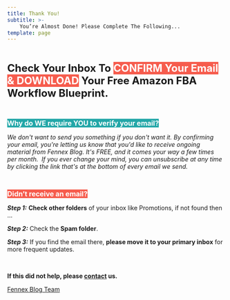 ```yaml
---
title: Thank You!
subtitle: >- 
    You’re Almost Done! Please Complete The Following...
template: page
---
```

<p>&nbsp;</p>

<p><span style="font-size:24px"><strong>Check Your Inbox To </strong><span style="color:#ffffff"><strong><span style="background-color:#f65c4d">CONFIRM&nbsp;Your Email &amp; DOWNLOAD</span></strong></span><strong>&nbsp;Your Free Amazon FBA Workflow Blueprint.</strong></span></p>

<p>&nbsp;</p>

<p><span style="font-size:16px"><span style="color:#ffffff"><strong><span style="background-color:#23a7a8">Why do WE require YOU to verify your email?</span></strong></span></span><span style="color:#ffffff"><strong><em><span style="background-color:#23a7a8"> </span></em></strong></span></p>

<p><em>We don&#39;t want to send you something if you don&#39;t want it. By confirming your email, you&#39;re letting us know that you&#39;d like to receive ongoing material from&nbsp;Fennex Blog. It&#39;s FREE, and it comes your way a few times per month. ​ If you ever change your mind, you can unsubscribe at any time by clicking the link that&#39;s at the bottom of every email we send.</em></p>

<p>&nbsp;</p>

<p><span style="font-size:16px"><span style="color:#ffffff"><strong><span style="background-color:#f65c4d">Didn&rsquo;t receive an email?</span></strong></span></span></p>

<p><strong><em>Step 1:</em></strong>&nbsp;<strong>Check other folders</strong>&nbsp;of your inbox like Promotions, if not found then ...</p>

<p><strong><em>Step 2:</em></strong>&nbsp;Check the&nbsp;<strong>Spam folder</strong>.</p>

<p><strong><em>Step 3:</em></strong>&nbsp;If you find the email there,&nbsp;<strong>please move it to your primary inbox</strong>&nbsp;for more frequent updates.</p>

<p>&nbsp;</p>

<p><strong>If this did not help, please&nbsp;<a href="https://blog.fennex.agency/contact">contact</a>&nbsp;us.</strong></p>

<p><a href="https://blog.fennex.agency/contact">Fennex Blog Team</a></p>
